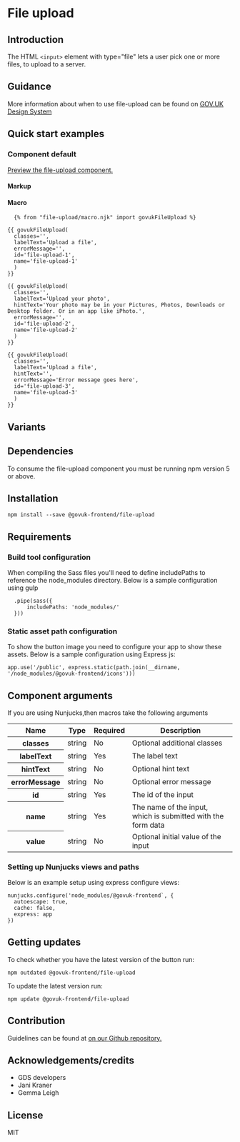 # File upload

## Introduction

The HTML `<input>` element with type="file" lets a user pick one or more files, to upload to a server.

## Guidance

More information about when to use file-upload can be found on [GOV.UK Design System](http://www.linktodesignsystem.com/file-upload "Link to read guidance on the use of file-upload on Gov.uk Design system website")

## Quick start examples

### Component default

[Preview the file-upload component.](http://govuk-frontend-review.herokuapp.com/components/file-upload/preview)

#### Markup

#### Macro

      {% from "file-upload/macro.njk" import govukFileUpload %}

    {{ govukFileUpload(
      classes='',
      labelText='Upload a file',
      errorMessage='',
      id='file-upload-1',
      name='file-upload-1'
      )
    }}

    {{ govukFileUpload(
      classes='',
      labelText='Upload your photo',
      hintText='Your photo may be in your Pictures, Photos, Downloads or Desktop folder. Or in an app like iPhoto.',
      errorMessage='',
      id='file-upload-2',
      name='file-upload-2'
      )
    }}

    {{ govukFileUpload(
      classes='',
      labelText='Upload a file',
      hintText='',
      errorMessage='Error message goes here',
      id='file-upload-3',
      name='file-upload-3'
      )
    }}

## Variants

## Dependencies

To consume the file-upload component you must be running npm version 5 or above.

## Installation

    npm install --save @govuk-frontend/file-upload

## Requirements

### Build tool configuration

When compiling the Sass files you'll need to define includePaths to reference the node_modules directory. Below is a sample configuration using gulp

      .pipe(sass({
          includePaths: 'node_modules/'
      }))

### Static asset path configuration

To show the button image you need to configure your app to show these assets. Below is a sample configuration using Express js:

    app.use('/public', express.static(path.join(__dirname, '/node_modules/@govuk-frontend/icons')))

## Component arguments

If you are using Nunjucks,then macros take the following arguments

<div>

<table class="govuk-c-table ">

<thead class="govuk-c-table__head">

<tr class="govuk-c-table__row">

<th class="govuk-c-table__header " scope="col">Name</th>

<th class="govuk-c-table__header " scope="col">Type</th>

<th class="govuk-c-table__header " scope="col">Required</th>

<th class="govuk-c-table__header " scope="col">Description</th>

</tr>

</thead>

<tbody class="govuk-c-table__body">

<tr class="govuk-c-table__row">

<th class="govuk-c-table__header" scope="row">classes</th>

<td class="govuk-c-table__cell ">string</td>

<td class="govuk-c-table__cell ">No</td>

<td class="govuk-c-table__cell ">Optional additional classes</td>

</tr>

<tr class="govuk-c-table__row">

<th class="govuk-c-table__header" scope="row">labelText</th>

<td class="govuk-c-table__cell ">string</td>

<td class="govuk-c-table__cell ">Yes</td>

<td class="govuk-c-table__cell ">The label text</td>

</tr>

<tr class="govuk-c-table__row">

<th class="govuk-c-table__header" scope="row">hintText</th>

<td class="govuk-c-table__cell ">string</td>

<td class="govuk-c-table__cell ">No</td>

<td class="govuk-c-table__cell ">Optional hint text</td>

</tr>

<tr class="govuk-c-table__row">

<th class="govuk-c-table__header" scope="row">errorMessage</th>

<td class="govuk-c-table__cell ">string</td>

<td class="govuk-c-table__cell ">No</td>

<td class="govuk-c-table__cell ">Optional error message</td>

</tr>

<tr class="govuk-c-table__row">

<th class="govuk-c-table__header" scope="row">id</th>

<td class="govuk-c-table__cell ">string</td>

<td class="govuk-c-table__cell ">Yes</td>

<td class="govuk-c-table__cell ">The id of the input</td>

</tr>

<tr class="govuk-c-table__row">

<th class="govuk-c-table__header" scope="row">name</th>

<td class="govuk-c-table__cell ">string</td>

<td class="govuk-c-table__cell ">Yes</td>

<td class="govuk-c-table__cell ">The name of the input, which is submitted with the form data</td>

</tr>

<tr class="govuk-c-table__row">

<th class="govuk-c-table__header" scope="row">value</th>

<td class="govuk-c-table__cell ">string</td>

<td class="govuk-c-table__cell ">No</td>

<td class="govuk-c-table__cell ">Optional initial value of the input</td>

</tr>

</tbody>

</table>

</div>

### Setting up Nunjucks views and paths

Below is an example setup using express configure views:

    nunjucks.configure('node_modules/@govuk-frontend`, {
      autoescape: true,
      cache: false,
      express: app
    })

## Getting updates

To check whether you have the latest version of the button run:

    npm outdated @govuk-frontend/file-upload

To update the latest version run:

    npm update @govuk-frontend/file-upload

## Contribution

Guidelines can be found at [on our Github repository.](https://github.com/alphagov/govuk-frontend/blob/master/CONTRIBUTING.md "link to contributing guidelines on our github repository")

## Acknowledgements/credits

*   GDS developers
*   Jani Kraner
*   Gemma Leigh

## License

MIT
